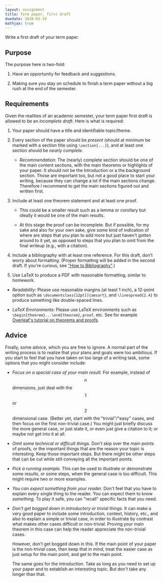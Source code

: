 ```yaml
---
layout: assignment
title: Term paper, first draft
duedate: 2020-03-19
mathjax: true
---
```


Write a first draft of your term paper.

## Purpose

The purpose here is two-fold:

1. Have an opportunity for feedback and suggestions.

2. Making sure you stay on schedule to finish a term paper
   without a big rush at the end of the semester.

## Requirements

Given the realities of an academic semester,
your term paper first draft is allowed to be
an _incomplete draft_.
Here is what is required:

1. Your paper should have a title and identifiable topic/theme.

2. Every section of the paper should be _present_
   (should at minimum be marked with a section title using `\section{...}`),
   and at least one section should be _nearly complete_.
   
   + _Recommendation_: The (nearly) complete section should be
     one of the main content sections, with the main theorems or highlights
     of your paper.
     It should not be the Introduction or a the background section.
     Those are important too, but not a good place to start your writing,
     because they can change a lot if the main sections change.
     Therefore I recommend to get the main sections figured out and written first.

3. Include at least one theorem statement and at least one proof.

   + This could be a smaller result such as a lemma or corollary
     but ideally it would be one of the main results.

   + At this stage the proof can be incomplete.
     But if possible, for my sake and also for your own sake,
     give some kind of indication of where are steps that you plan to
     add more but just haven't gotten around to it yet,
     as opposed to steps that you plan to omit from the final writeup
     (e.g., with a citation).

4.  Include a bibliography with at least one reference.
    For this draft, don't worry about formatting.
    (Proper formatting will be added in the second draft.
    If you're curious, see
    ["How to Bibliography"](https://zteitler.github.io/assets/how-to-bibliography.pdf).)

5.  Use LaTeX to produce a PDF with reasonable formatting,
    similar to homework.
   
   + _Readability_: Please use reasonable margins (at least 1 inch),
     a 12-point option such as `\documentclass[12pt]]{amsart}`,
     and `\linespread{2.4}` to produce something like double-spaced lines.
   
   + _LaTeX Environments_: Please use LaTeX environments such as
     `\begin{theorem}...\end{theorem}`, `proof`, etc.
     See for example [Overleaf's tutorial on theorems and proofs](https://www.overleaf.com/learn/latex/theorems_and_proofs).

## Advice

Finally, some advice, which you are free to ignore.
A normal part of the writing process is to realize that your plans and goals
were too ambitious.
If you start to feel that you have taken on too large of a writing task,
some options that you might consider include:

+ _Focus on a special case of your main result._
  For example, instead of $$n$$ dimensions,
  just deal with the $$1$$ or $$2$$ dimensional case.
  (Better yet, start with the "trivial"/"easy" cases,
  and then focus on the first non-trivial case.)
  You might just briefly discuss the more general case,
  or just state it, or even just give a citation to it;
  or maybe not get into it at all.
  
+ _Omit some technical or difficult things._
  Don't skip over the main points of proofs, or the important things
  that are the reason your topic is interesting.
  Keep those important steps.
  But there might be other steps that can be cut while still
  conveying all the important points.

+ _Pick a running example._
  This can be used to illustrate or demonstrate some results,
  or some steps, when the general case is too difficult.
  This might require two or more examples.

+ _You can expect something from your reader._
  Don't feel that you have to explain every single thing
  to the reader.
  You can expect them to know _something_.
  To play it safe, you can "recall" specific facts that you need.

+ _Don't get bogged down in introductory or trivial things._
  It can make a very good paper to include some introduction, context, history, etc.,
  and also to explain a simple or trivial case,
  in order to illustrate by contrast what makes other cases difficult or non-trivial.
  Proving your main theorem in this case can help the reader appreciate
  the non-trivial cases.
  
  However, don't get bogged down in this.
  If the main point of your paper is the non-trivial case, then keep that in mind,
  treat the easier case as just setup for the main point,
  and get to the main point.
  
  The same goes for the introduction.
  Take as long as you need to set up your paper and to establish an interesting topic.
  But don't take any longer than that.
